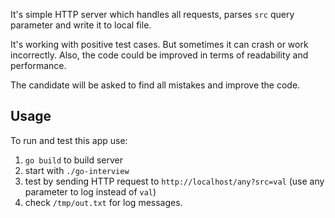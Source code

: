 It's simple HTTP server which handles all requests, parses `src` query parameter
and write it to local file.

It's working with positive test cases. But sometimes it can crash or work incorrectly.
Also, the code could be improved in terms of readability and performance.

The candidate will be asked to find all mistakes and improve the code.

## Usage

To run and test this app use:
 1. `go build` to build server
 2. start with `./go-interview`
 3. test by sending HTTP request to `http://localhost/any?src=val` (use any parameter to log instead of `val`)
 4. check `/tmp/out.txt` for log messages.

